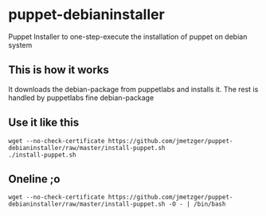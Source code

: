 # puppet-debianinstaller
Puppet Installer to one-step-execute the installation of puppet on debian system 

## This is how it works 
It downloads the debian-package from puppetlabs and installs it.
The rest is handled by puppetlabs fine debian-package 

## Use it like this
```
wget --no-check-certificate https://github.com/jmetzger/puppet-debianinstaller/raw/master/install-puppet.sh
./install-puppet.sh
```
## Oneline ;o 
```
wget --no-check-certificate https://github.com/jmetzger/puppet-debianinstaller/raw/master/install-puppet.sh -O - | /bin/bash 
```
